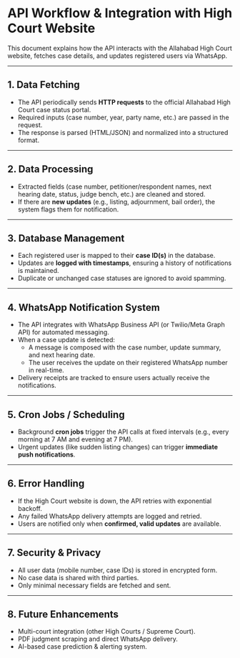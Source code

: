 <!-- Docs/working.md -->
# API Workflow & Integration with High Court Website

This document explains how the API interacts with the Allahabad High Court website, fetches case details, and updates registered users via WhatsApp.

---

## 1. Data Fetching
- The API periodically sends **HTTP requests** to the official Allahabad High Court case status portal.
- Required inputs (case number, year, party name, etc.) are passed in the request.
- The response is parsed (HTML/JSON) and normalized into a structured format.

---

## 2. Data Processing
- Extracted fields (case number, petitioner/respondent names, next hearing date, status, judge bench, etc.) are cleaned and stored.
- If there are **new updates** (e.g., listing, adjournment, bail order), the system flags them for notification.

---

## 3. Database Management
- Each registered user is mapped to their **case ID(s)** in the database.
- Updates are **logged with timestamps**, ensuring a history of notifications is maintained.
- Duplicate or unchanged case statuses are ignored to avoid spamming.

---

## 4. WhatsApp Notification System
- The API integrates with WhatsApp Business API (or Twilio/Meta Graph API) for automated messaging.
- When a case update is detected:
  - A message is composed with the case number, update summary, and next hearing date.
  - The user receives the update on their registered WhatsApp number in real-time.
- Delivery receipts are tracked to ensure users actually receive the notifications.

---

## 5. Cron Jobs / Scheduling
- Background **cron jobs** trigger the API calls at fixed intervals (e.g., every morning at 7 AM and evening at 7 PM).
- Urgent updates (like sudden listing changes) can trigger **immediate push notifications**.

---

## 6. Error Handling
- If the High Court website is down, the API retries with exponential backoff.
- Any failed WhatsApp delivery attempts are logged and retried.
- Users are notified only when **confirmed, valid updates** are available.

---

## 7. Security & Privacy
- All user data (mobile number, case IDs) is stored in encrypted form.
- No case data is shared with third parties.
- Only minimal necessary fields are fetched and sent.

---

## 8. Future Enhancements
- Multi-court integration (other High Courts / Supreme Court).
- PDF judgment scraping and direct WhatsApp delivery.
- AI-based case prediction & alerting system.
